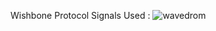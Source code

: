  Wishbone Protocol Signals Used :
![wavedrom](https://user-images.githubusercontent.com/63745645/188149796-3c68c7dc-2add-4749-b116-a62047ab212a.png)
